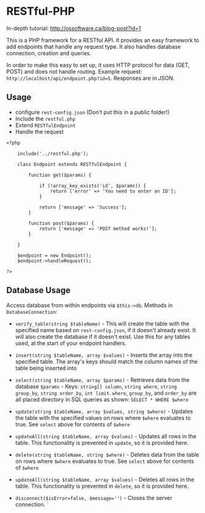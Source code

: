 # RESTful-PHP

In-depth tutorial: http://ossoftware.ca/blog-post?id=1

This is a PHP framework for a RESTful API. It provides an easy framework to add endpoints that handle any request type. It also handles database connection, creation and queries. 

In order to make this easy to set up, it uses HTTP protocol for data (GET, POST) and does not handle routing. Example request: `http://localhost/api/endpoint.php?id=5`. Responses are in JSON.

## Usage

- configure `rest-config.json` (Don't put this in a public folder!)
- Include the `restful.php`
- Extend `RESTfulEndpoint`
- Handle the request

```
<?php

    include('../restful.php');

    class Endpoint extends RESTfulEndpoint {

        function get($params) {
            
            if (!array_key_exists('id', $params)) {
                return ['error' => 'You need to enter an ID'];
            }
            
            return ['message' => 'Success'];
        }

        function post($params) {
            return ['message' => 'POST method works!'];
        }

    }

    $endpoint = new Endpoint();
    $endpoint->handleRequest();

?>
```

## Database Usage

Access database from within endpoints via `$this->db`. Methods in `DatabaseConnection`:

- `verify_table(string $tableName)` - This will create the table with the specified name based on `rest-config.json`, if it doesn't already exist. It will also create the database if it doesn't exist. Use this for any tables used, at the start of your endpoint handlers.

- `insert(string $tableName, array $values)` - Inserts the array into the specified table. The array's keys should match the column names of the table being inserted into

- `select(string $tableName, array $params)` - Retrieves data from the database
    `$params` - Keys: `string[] column`, `string where`, `string group_by`, `string order_by`, `int limit`. `where`, `group_by`, and `order_by` are all placed directory in SQL queries as shown: `SELECT * WHERE $where`
    
- `update(string $tableName, array $values, string $where)` - Updates the table with the specified values on rows where `$where` evaluates to true. See `select` above for contents of `$where`

- `updateAll(string $tableName, array $values)` - Updates all rows in the table. This functionality is prevented in `update`, so it is provided here.

- `delete(string $tableName, string $where)` - Deletes data from the table on rows where `$where` evaluates to true. See `select` above for contents of `$where`

- `updateAll(string $tableName, array $values)` - Deletes all rows in the table. This functionality is prevented in `delete`, so it is provided here.



- `disconnect($isError=false, $message='')` - Closes the server connection.
`
